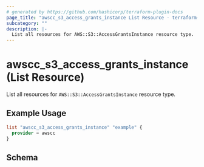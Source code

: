 ```yaml
---
# generated by https://github.com/hashicorp/terraform-plugin-docs
page_title: "awscc_s3_access_grants_instance List Resource - terraform-provider-awscc"
subcategory: ""
description: |-
  List all resources for AWS::S3::AccessGrantsInstance resource type.
---
```


# awscc_s3_access_grants_instance (List Resource)

List all resources for `AWS::S3::AccessGrantsInstance` resource type.

## Example Usage

```terraform
list "awscc_s3_access_grants_instance" "example" {
  provider = awscc
}
```

<!-- schema generated by tfplugindocs -->
## Schema
